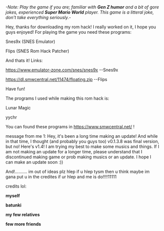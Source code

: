 *-Note: Play the game if you are; familiar with **Gen Z humor** and a bit of gore jokes, experienced **Super Mario World** player. This game is a litteral joke, don't take* *everything seriously.-*

Hey, thanks for downloading my rom hack!
I really worked on it, I hope you guys enjoyed!
For playing the game you need these programs:

Snes9x (SNES Emulator)

Flips (SNES Rom Hack Patcher)

And thats it!
Links:

https://www.emulator-zone.com/snes/snes9x --Snes9x

https://dl.smwcentral.net/11474/floating.zip --Flips

Have fun!

The programs I used while making this rom hack is:

Lunar Magic

yychr

You can found these programs in https://www.smwcentral.net/ !

message from me 1: Hey, it's been a long time making an update! And while in that time, I thought (and probably you guys too) v0.1.3.8 was final version, but no! Here's v1.4! I am trying my best to make some musics and things. If I am not making an update for a longer time, please understand that I discontinued making game or prob making musics or an update. I hope I can make an update soon :))



And!..........
im out of ideas plz hlep if u hlep tysm then u think maybe im gana put u in the credites if ur hlep and me is do!!!!11111

credits lol:

**myself**

**batunki**

**my few relatives**

**few more friends**

















































































































